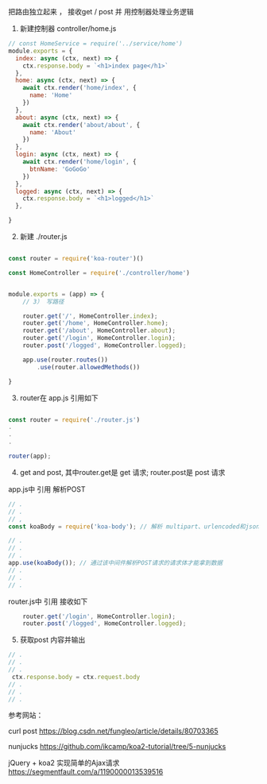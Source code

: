 把路由独立起来 ， 接收get / post 并 用控制器处理业务逻辑


1. 新建控制器 controller/home.js


``` javascript
// const HomeService = require('../service/home')
module.exports = {
  index: async (ctx, next) => {
    ctx.response.body = `<h1>index page</h1>`
  },
  home: async (ctx, next) => {
    await ctx.render('home/index', {
      name: 'Home'
    })
  },
  about: async (ctx, next) => {
    await ctx.render('about/about', {
      name: 'About'
    })
  },
  login: async (ctx, next) => {
    await ctx.render('home/login', {
      btnName: 'GoGoGo'
    })
  },
  logged: async (ctx, next) => {
    ctx.response.body = `<h1>logged</h1>`
  },

}
```

2. 新建 ./router.js

``` javascript

const router = require('koa-router')()

const HomeController = require('./controller/home')


module.exports = (app) => {
    // 3） 写路径

    router.get('/', HomeController.index);
    router.get('/home', HomeController.home);
    router.get('/about', HomeController.about);
    router.get('/login', HomeController.login);
    router.post('/logged', HomeController.logged);

    app.use(router.routes())
        .use(router.allowedMethods())

}

```

3. router在 app.js 引用如下

``` javascript

const router = require('./router.js')
.
.
.

router(app);
```


4. get and post, 其中router.get是 get 请求; router.post是 post 请求

app.js中 引用 解析POST

``` javascript
// .
// .
// ,
const koaBody = require('koa-body'); // 解析 multipart、urlencoded和json格式的请求体

// .
// .
// .
app.use(koaBody()); // 通过该中间件解析POST请求的请求体才能拿到数据
// .
// .
// .
```
router.js中 引用 接收如下

``` javascript 
    router.get('/login', HomeController.login);
    router.post('/logged', HomeController.logged);
```

5. 获取post 内容并输出

``` javascript 
// .
// .
// .
 ctx.response.body = ctx.request.body
// .
// .
// .
```


参考网站：

curl post
https://blog.csdn.net/fungleo/article/details/80703365

nunjucks
https://github.com/ikcamp/koa2-tutorial/tree/5-nunjucks


jQuery + koa2 实现简单的Ajax请求
https://segmentfault.com/a/1190000013539516